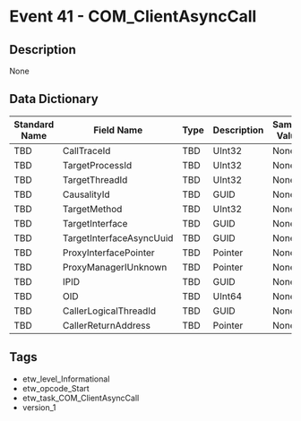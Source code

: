 # Event 41 - COM_ClientAsyncCall

## Description
None

## Data Dictionary
|Standard Name|Field Name|Type|Description|Sample Value|
|---|---|---|---|---|
|TBD|CallTraceId|TBD|UInt32|None|None|
|TBD|TargetProcessId|TBD|UInt32|None|None|
|TBD|TargetThreadId|TBD|UInt32|None|None|
|TBD|CausalityId|TBD|GUID|None|None|
|TBD|TargetMethod|TBD|UInt32|None|None|
|TBD|TargetInterface|TBD|GUID|None|None|
|TBD|TargetInterfaceAsyncUuid|TBD|GUID|None|None|
|TBD|ProxyInterfacePointer|TBD|Pointer|None|None|
|TBD|ProxyManagerIUnknown|TBD|Pointer|None|None|
|TBD|IPID|TBD|GUID|None|None|
|TBD|OID|TBD|UInt64|None|None|
|TBD|CallerLogicalThreadId|TBD|GUID|None|None|
|TBD|CallerReturnAddress|TBD|Pointer|None|None|

## Tags
* etw_level_Informational
* etw_opcode_Start
* etw_task_COM_ClientAsyncCall
* version_1